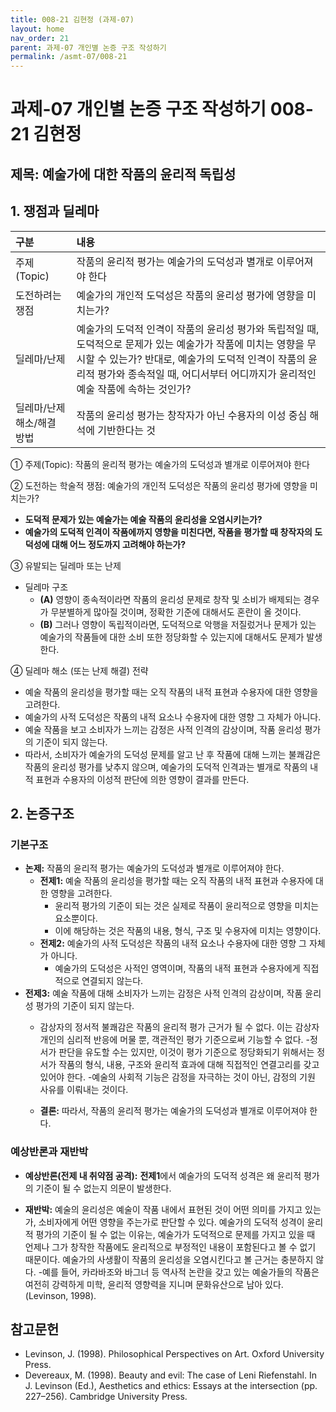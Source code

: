 ```yaml
---
title: 008-21 김현정 (과제-07)
layout: home
nav_order: 21
parent: 과제-07 개인별 논증 구조 작성하기
permalink: /asmt-07/008-21
---
```


# 과제-07 개인별 논증 구조 작성하기 008-21 김현정

## 제목: 예술가에 대한 작품의 윤리적 독립성

## 1. 쟁점과 딜레마

| 구분 | 내용 |
|:---|:---|
| 주제(Topic) | 작품의 윤리적 평가는 예술가의 도덕성과 별개로 이루어져야 한다 |
| 도전하려는 쟁점 | 예술가의 개인적 도덕성은 작품의 윤리성 평가에 영향을 미치는가? |
| 딜레마/난제 | 예술가의 도덕적 인격이 작품의 윤리성 평가와 독립적일 때, 도덕적으로 문제가 있는 예술가가 작품에 미치는 영향을 무시할 수 있는가? 반대로, 예술가의 도덕적 인격이 작품의 윤리적 평가와 종속적일 때, 어디서부터 어디까지가 윤리적인 예술 작품에 속하는 것인가? |
| 딜레마/난제 해소/해결 방법 | 작품의 윤리성 평가는 창작자가 아닌 수용자의 이성 중심 해석에 기반한다는 것 |

① 주제(Topic): 작품의 윤리적 평가는 예술가의 도덕성과 별개로 이루어져야 한다

② 도전하는 학술적 쟁점: 예술가의 개인적 도덕성은 작품의 윤리성 평가에 영향을 미치는가? 

- **도덕적 문제가 있는 예술가는 예술 작품의 윤리성을 오염시키는가?**  
- **예술가의 도덕적 인격이 작품에까지 영향을 미친다면, 작품을 평가할 때 창작자의 도덕성에 대해 어느 정도까지 고려해야 하는가?**  

③ 유발되는 딜레마 또는 난제

- 딜레마 구조
  - **(A)** 영향이 종속적이라면 작품의 윤리성 문제로 창작 및 소비가 배제되는 경우가 무분별하게 많아질 것이며, 정확한 기준에 대해서도 혼란이 올 것이다. 
  - **(B)** 그러나 영향이 독립적이라면, 도덕적으로 악행을 저질렀거나 문제가 있는 예술가의 작품들에 대한 소비 또한 정당화할 수 있는지에 대해서도 문제가 발생한다. 

④ 딜레마 해소 (또는 난제 해결) 전략

- 예술 작품의 윤리성을 평가할 때는 오직 작품의 내적 표현과 수용자에 대한 영향을 고려한다. 
- 예술가의 사적 도덕성은 작품의 내적 요소나 수용자에 대한 영향 그 자체가 아니다.  
- 예술 작품을 보고 소비자가 느끼는 감정은 사적 인격의 감상이며, 작품 윤리성 평가의 기준이 되지 않는다. 
- 따라서, 소비자가 예술가의 도덕성 문제를 알고 난 후 작품에 대해 느끼는 불쾌감은 작품의 윤리성 평가를 낮추지 않으며, 예술가의 도덕적 인격과는 별개로 작품의 내적 표현과 수용자의 이성적 판단에 의한 영향이 결과를 만든다.
## 2. 논증구조

### 기본구조

- **논제:** 작품의 윤리적 평가는 예술가의 도덕성과 별개로 이루어져야 한다.
  - **전제1:** 예술 작품의 윤리성을 평가할 때는 오직 작품의 내적 표현과 수용자에 대한 영향을 고려한다. 
    - 윤리적 평가의 기준이 되는 것은 실제로 작품이 윤리적으로 영향을 미치는 요소뿐이다. 
    - 이에 해당하는 것은 작품의 내용, 형식, 구조 및 수용자에 미치는 영향이다. 
  - **전제2:** 예술가의 사적 도덕성은 작품의 내적 요소나 수용자에 대한 영향 그 자체가 아니다. 
    - 예술가의 도덕성은 사적인 영역이며, 작품의 내적 표현과 수용자에게 직접적으로 연결되지 않는다.
- **전제3:** 예술 작품에 대해 소비자가 느끼는 감정은 사적 인격의 감상이며, 작품 윤리성 평가의 기준이 되지 않는다. 
    - 감상자의 정서적 불쾌감은 작품의 윤리적 평가 근거가 될 수 없다. 이는 감상자 개인의 심리적 반응에 머물 뿐, 객관적인 평가 기준으로써 기능할 수 없다. 
    -정서가 판단을 유도할 수는 있지만, 이것이 평가 기준으로 정당화되기 위해서는 정서가 작품의 형식, 내용, 구조와 윤리적 효과에 대해 직접적인 연결고리를 갖고 있어야 한다. 
    -예술의 사회적 기능은 감정을 자극하는 것이 아닌, 감정의 기원 사유를 이뤄내는 것이다. 

  - **결론:** 따라서, 작품의 윤리적 평가는 예술가의 도덕성과 별개로 이루어져야 한다.

### 예상반론과 재반박

- **예상반론(전제 내 취약점 공격):** **전제1**에서 예술가의 도덕적 성격은 왜 윤리적 평가의 기준이 될 수 없는지 의문이 발생한다. 

- **재반박:** 예술의 윤리성은 예술이 작품 내에서 표현된 것이 어떤 의미를 가지고 있는가, 소비자에게 어떤 영향을 주는가로 판단할 수 있다. 예술가의 도덕적 성격이 윤리적 평가의 기준이 될 수 없는 이유는, 예술가가 도덕적으로 문제를 가지고 있을 때 언제나 그가 창작한 작품에도 윤리적으로 부정적인 내용이 포함된다고 볼 수 없기 때문이다. 예술가의 사생활이 작품의 윤리성을 오염시킨다고 볼 근거는 충분하지 않다.
-예를 들어, 카라바조와 바그너 등 역사적 논란을 갖고 있는 예술가들의 작품은 여전히 강력하게 미학, 윤리적 영향력을 지니며 문화유산으로 남아 있다. (Levinson, 1998).

## 참고문헌
- Levinson, J. (1998). Philosophical Perspectives on Art. Oxford University Press.
- Devereaux, M. (1998). Beauty and evil: The case of Leni Riefenstahl. In J. Levinson (Ed.), Aesthetics and ethics: Essays at the intersection (pp. 227–256). Cambridge University Press.